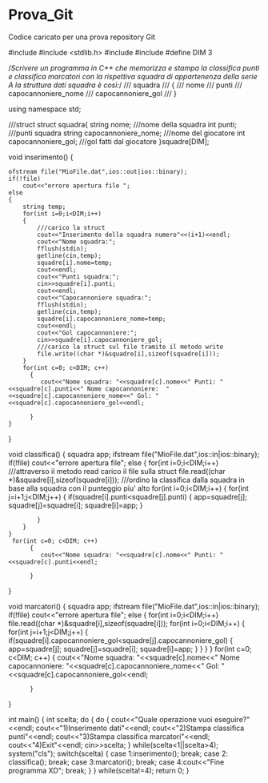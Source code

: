 # Prova_Git
 Codice caricato per una prova repository Git
 
 #include <iostream>
#include <stdlib.h>
#include <fstream>
#include <string>
#define DIM 3

/*Scrivere un programma in C++ che memorizza e stampa la classifica punti e classifica marcatori
con la rispettiva squadra di appartenenza della serie A la struttura dati squadra è così:*/
///     squadra
///     {
///     nome
///     punti
///     capocannoniere_nome
///     capocannoniere_gol
///     }

using namespace std;

///struct
struct squadra{
    string nome;                      ///nome della squadra
    int punti;                       ///punti squadra
    string capocannoniere_nome;     ///nome del giocatore
    int capocannoniere_gol;        ///gol fatti dal giocatore
}squadre[DIM];

void inserimento()
{

    ofstream file("MioFile.dat",ios::out|ios::binary);
    if(!file)
        cout<<"errore apertura file ";
    else
    {
        string temp;
        for(int i=0;i<DIM;i++)
        {
            ///carico la struct
            cout<<"Inserimento della squadra numero"<<(i+1)<<endl;
            cout<<"Nome squadra:";
            fflush(stdin);
            getline(cin,temp);
            squadre[i].nome=temp;
            cout<<endl;
            cout<<"Punti squadra:";
            cin>>squadre[i].punti;
            cout<<endl;
            cout<<"Capocannoniere squadra:";
            fflush(stdin);
            getline(cin,temp);
            squadre[i].capocannoniere_nome=temp;
            cout<<endl;
            cout<<"Gol capocannoniere:";
            cin>>squadre[i].capocannoniere_gol;
            ///carico la struct sul file tramite il metodo write
            file.write((char *)&squadre[i],sizeof(squadre[i]));
        }
        for(int c=0; c<DIM; c++)
          {
             cout<<"Nome squadra: "<<squadre[c].nome<<" Punti: "<<squadre[c].punti<<" Nome capocannoniere:  "<<squadre[c].capocannoniere_nome<<" Gol: "<<squadre[c].capocannoniere_gol<<endl;

          }
    }
}

void classifica()
{
    squadra app;
    ifstream file("MioFile.dat",ios::in|ios::binary);
    if(!file)
        cout<<"errore apertura file";
    else
    {
        for(int i=0;i<DIM;i++)
            ///attraverso il metodo read carico il file sulla struct
            file.read((char *)&squadre[i],sizeof(squadre[i]));
            ///ordino la classifica dalla squadra in base alla squadra con il punteggio piu' alto
        for(int i=0;i<DIM;i++)
        {
            for(int j=i+1;j<DIM;j++)
            {
               if(squadre[i].punti<squadre[j].punti)
                {
                    app=squadre[j];
                    squadre[j]=squadre[i];
                    squadre[i]=app;
                }

            }
        }
    }
     for(int c=0; c<DIM; c++)
          {
             cout<<"Nome squadra: "<<squadre[c].nome<<" Punti: "<<squadre[c].punti<<endl;

          }
}

void marcatori()
{
 squadra app;
    ifstream file("MioFile.dat",ios::in|ios::binary);
    if(!file)
        cout<<"errore apertura file";
    else
    {
        for(int i=0;i<DIM;i++)
            file.read((char *)&squadre[i],sizeof(squadre[i]));
        for(int i=0;i<DIM;i++)
        {
            for(int j=i+1;j<DIM;j++)
            {
                 if(squadre[i].capocannoniere_gol<squadre[j].capocannoniere_gol)
                {
                    app=squadre[j];
                    squadre[j]=squadre[i];
                    squadre[i]=app;
                }
            }
        }
    }
     for(int c=0; c<DIM; c++)
          {
             cout<<"Nome squadra: "<<squadre[c].nome<<" Nome capocannoniere:  "<<squadre[c].capocannoniere_nome<<" Gol: "<<squadre[c].capocannoniere_gol<<endl;

          }
}

int main()
{
    int scelta;
    do
    {
        do
        {
            cout<<"Quale operazione vuoi eseguire?"<<endl;
            cout<<"1)Inserimento dati"<<endl;
            cout<<"2)Stampa classifica punti"<<endl;
            cout<<"3)Stampa classifica marcatori"<<endl;
            cout<<"4)Exit"<<endl;
            cin>>scelta;
        }
        while(scelta<1||scelta>4);
         system("cls");
        switch(scelta)
        {
            case 1:inserimento();
                   break;
            case 2:
                   classifica();
                   break;
            case 3:marcatori();
                   break;
            case 4:cout<<"Fine programma XD";
                   break;
        }
    }
    while(scelta!=4);
    return 0;
}



